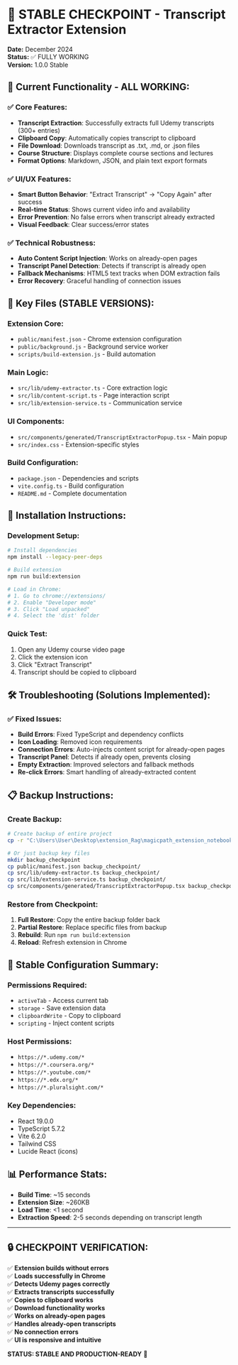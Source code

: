 # 🎯 STABLE CHECKPOINT - Transcript Extractor Extension

**Date:** December 2024  
**Status:** ✅ FULLY WORKING  
**Version:** 1.0.0 Stable

## 🚀 **Current Functionality - ALL WORKING:**

### ✅ **Core Features:**
- **Transcript Extraction**: Successfully extracts full Udemy transcripts (300+ entries)
- **Clipboard Copy**: Automatically copies transcript to clipboard
- **File Download**: Downloads transcript as .txt, .md, or .json files
- **Course Structure**: Displays complete course sections and lectures
- **Format Options**: Markdown, JSON, and plain text export formats

### ✅ **UI/UX Features:**
- **Smart Button Behavior**: "Extract Transcript" → "Copy Again" after success
- **Real-time Status**: Shows current video info and availability
- **Error Prevention**: No false errors when transcript already extracted
- **Visual Feedback**: Clear success/error states

### ✅ **Technical Robustness:**
- **Auto Content Script Injection**: Works on already-open pages
- **Transcript Panel Detection**: Detects if transcript is already open
- **Fallback Mechanisms**: HTML5 text tracks when DOM extraction fails
- **Error Recovery**: Graceful handling of connection issues

## 📁 **Key Files (STABLE VERSIONS):**

### **Extension Core:**
- `public/manifest.json` - Chrome extension configuration
- `public/background.js` - Background service worker
- `scripts/build-extension.js` - Build automation

### **Main Logic:**
- `src/lib/udemy-extractor.ts` - Core extraction logic
- `src/lib/content-script.ts` - Page interaction script
- `src/lib/extension-service.ts` - Communication service

### **UI Components:**
- `src/components/generated/TranscriptExtractorPopup.tsx` - Main popup
- `src/index.css` - Extension-specific styles

### **Build Configuration:**
- `package.json` - Dependencies and scripts
- `vite.config.ts` - Build configuration
- `README.md` - Complete documentation

## 🔧 **Installation Instructions:**

### **Development Setup:**
```bash
# Install dependencies
npm install --legacy-peer-deps

# Build extension
npm run build:extension

# Load in Chrome:
# 1. Go to chrome://extensions/
# 2. Enable "Developer mode"
# 3. Click "Load unpacked"
# 4. Select the 'dist' folder
```

### **Quick Test:**
1. Open any Udemy course video page
2. Click the extension icon
3. Click "Extract Transcript"
4. Transcript should be copied to clipboard

## 🛠 **Troubleshooting (Solutions Implemented):**

### ✅ **Fixed Issues:**
- **Build Errors**: Fixed TypeScript and dependency conflicts
- **Icon Loading**: Removed icon requirements
- **Connection Errors**: Auto-injects content script for already-open pages
- **Transcript Panel**: Detects if already open, prevents closing
- **Empty Extraction**: Improved selectors and fallback methods
- **Re-click Errors**: Smart handling of already-extracted content

## 📋 **Backup Instructions:**

### **Create Backup:**
```bash
# Create backup of entire project
cp -r "C:\Users\User\Desktop\extension_Rag\magicpath_extension_notebookllm-project" "C:\Users\User\Desktop\extension_Rag\BACKUP_STABLE_CHECKPOINT"

# Or just backup key files
mkdir backup_checkpoint
cp public/manifest.json backup_checkpoint/
cp src/lib/udemy-extractor.ts backup_checkpoint/
cp src/lib/extension-service.ts backup_checkpoint/
cp src/components/generated/TranscriptExtractorPopup.tsx backup_checkpoint/
```

### **Restore from Checkpoint:**
1. **Full Restore**: Copy the entire backup folder back
2. **Partial Restore**: Replace specific files from backup
3. **Rebuild**: Run `npm run build:extension`
4. **Reload**: Refresh extension in Chrome

## 🎯 **Stable Configuration Summary:**

### **Permissions Required:**
- `activeTab` - Access current tab
- `storage` - Save extension data
- `clipboardWrite` - Copy to clipboard
- `scripting` - Inject content scripts

### **Host Permissions:**
- `https://*.udemy.com/*`
- `https://*.coursera.org/*`
- `https://*.youtube.com/*`
- `https://*.edx.org/*`
- `https://*.pluralsight.com/*`

### **Key Dependencies:**
- React 19.0.0
- TypeScript 5.7.2
- Vite 6.2.0
- Tailwind CSS
- Lucide React (icons)

## 📊 **Performance Stats:**
- **Build Time**: ~15 seconds
- **Extension Size**: ~260KB
- **Load Time**: <1 second
- **Extraction Speed**: 2-5 seconds depending on transcript length

---

## 🔒 **CHECKPOINT VERIFICATION:**

✅ **Extension builds without errors**  
✅ **Loads successfully in Chrome**  
✅ **Detects Udemy pages correctly**  
✅ **Extracts transcripts successfully**  
✅ **Copies to clipboard works**  
✅ **Download functionality works**  
✅ **Works on already-open pages**  
✅ **Handles already-open transcripts**  
✅ **No connection errors**  
✅ **UI is responsive and intuitive**

**STATUS: STABLE AND PRODUCTION-READY** 🎉
